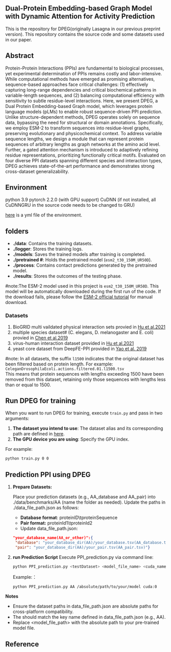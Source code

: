 ## Dual-Protein Embedding-based Graph Model with Dynamic Attention for Activity Prediction

This is the repository for DPEG(originally Lasagna in our previous preprint version).
This repository contains the source code and some datasets used in our paper.

## Abstract

Protein-Protein Interactions (PPIs) are fundamental to biological processes, yet experimental determination of PPIs
remains costly and labor-intensive. While computational methods have emerged as promising alternatives, sequence-based
approaches face critical challenges: (1) effectively capturing long-range dependencies and critical biochemical patterns
in variable-length sequences, and (2) balancing computational efficiency with sensitivity to subtle residue-level
interactions. Here, we present DPEG, a Dual Protein Embedding-based Graph model, which leverages protein language
models (pLMs) to enable robust sequence-driven PPI prediction. Unlike structure-dependent methods, DPEG operates solely
on sequence data, bypassing the need for structural or domain annotations. Specifically, we employ ESM-2 to transform
sequences into residue-level graphs, preserving evolutionary and physicochemical context. To address variable sequence
lengths, we design a module that can represent protein sequences of arbitrary lengths as graph networks at the amino
acid level. Further, a gated attention mechanism is introduced to adaptively refining residue representations,
prioritizing functionally critical motifs. Evaluated on four diverse PPI datasets spanning different species and
interaction types, DPEG achieves state-of-the-art performance and demonstrates strong cross-dataset generalizability.

## Environment

python 3.9
pytorch 2.2.0 (with GPU support)
CuDNN (if not installed, all CuDNNGRU in the source code needs to be
changed to GRU)

[here](https://github.com/Bio-Joint-Lab/DPEG/blob/main/environment/ppi.yaml) is a yml file of the environment.

## folders
- **./data**: Contains the training datasets.
- **./logger**: Stores the training logs.
- **./models**: Saves the trained models after training is completed.
- **./pretrained #**: Holds the pretrained model (`esm2_t30_150M_UR50D`).
- **./process**: Contains contact predictions generated by the pretrained model.
- **./results**: Stores the outcomes of the testing phase.

#note:The ESM-2 model used in this project is `esm2_t30_150M_UR50D`. This model will be automatically downloaded during the
first run of the code. If the download fails, please follow
the [ESM-2 official tutorial](https://github.com/facebookresearch/esm) for manual download.


### Datasets
1. BioGRID multi vaildated physical interaction sets provied in [Hu et al.2021](https://academic.oup.com/bioinformatics/article/38/3/694/6409848) 
2. multiple species dataset# (C. elegans, D. melanogaster and E. coli) provied in [Chen et al.2019](https://doi.org/10.1093/bioinformatics/btz328)
3. virus-human interaction dataset provided in [Hu et al.2021](https://academic.oup.com/bioinformatics/article/38/3/694/6409848)
4. yeast core dataset from DeepFE-PPI provided in [Yao et al. 2019](https://peerj.com/articles/7126)

#note: In all datasets, the suffix `l1500` indicates that the original dataset has been filtered based on protein length. For example:
`CeleganDrosophilaEcoli.actions.filtered.01.l1500.tsv`  
This means that protein sequences with lengths exceeding 1500 have been removed from this dataset, retaining only those sequences with lengths less than or equal to 1500.

## Run DPEG for training

When you want to run DPEG for training, execute `train.py` and pass in two arguments:  
1. **The dataset you intend to use**: The dataset alias and its corresponding path are defined in [here](https://github.com/Bio-Joint-Lab/DPEG/blob/main/data_file_path.json).  
2. **The GPU device you are using**: Specify the GPU index.  

For example:  
```bash  
python train.py 0 0  
```
## Prediction PPI using DPEG
1. **Prepare Datasets:**

    Place your prediction datasets (e.g., AA_database and AA_pair) into ./data/benchmarks/AA (name the folder as needed). Update the paths in ./data_file_path.json as follows:

    - **Database format**: proteinID\tproteinSequence
    - **Pair format:** proteinId1\tproteinId2
    - Update data_file_path.json:
    ```json  
    "your_database_name(AA_or_other)":{ 
     "database": "your_database_dir(AA)/your_database.tsv(AA_database.tsv)", 
     "pair": "your_database_dir(AA)/your_pair.tsv(AA_pair.tsv)"}
    ```
2. **run Prediction Script**
    Execute PPI_prediction.py via command line:
    ```bash  
    python PPI_prediction.py <testDataset> <model_file_name> <cuda_name> 
    ```
    Example:：
    ```bash  
    python PPI_prediction.py AA /absolute/path/to/your/model cuda:0
    ```
**Notes**
- Ensure the dataset paths in data_file_path.json are absolute paths for cross-platform compatibility.
- The <testDataset> should match the key name defined in data_file_path.json (e.g., AA).
- Replace <model_file_path> with the absolute path to your pre-trained model file.
## Reference
